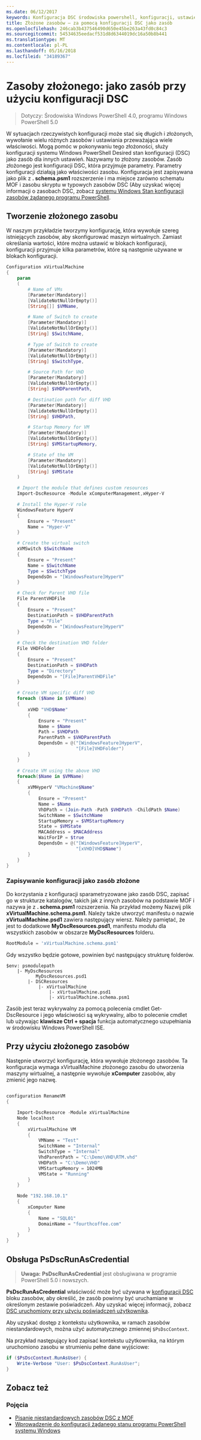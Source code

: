 ```yaml
---
ms.date: 06/12/2017
keywords: Konfiguracja DSC środowiska powershell, konfiguracji, ustawienia
title: Złożone zasobów — za pomocą konfiguracji DSC jako zasób
ms.openlocfilehash: 246cab3b437546490d650e45be263a43fd0c84c3
ms.sourcegitcommit: 54534635eedacf531d8d6344019dc16a50b8b441
ms.translationtype: MT
ms.contentlocale: pl-PL
ms.lasthandoff: 05/16/2018
ms.locfileid: "34189367"
---
```

# <a name="composite-resources-using-a-dsc-configuration-as-a-resource"></a>Zasoby złożonego: jako zasób przy użyciu konfiguracji DSC

> Dotyczy: Środowiska Windows PowerShell 4.0, programu Windows PowerShell 5.0

W sytuacjach rzeczywistych konfiguracji może stać się długich i złożonych, wywołanie wielu różnych zasobów i ustawiania przeważająca wiele właściwości. Mogą pomóc w pokonywaniu tego złożoności, służy konfiguracji systemu Windows PowerShell Desired stan konfiguracji (DSC) jako zasób dla innych ustawień. Nazywamy to złożony zasobów. Zasób złożonego jest konfiguracji DSC, która przyjmuje parametry. Parametry konfiguracji działają jako właściwości zasobu. Konfiguracja jest zapisywana jako plik z **. schema.psm1** rozszerzenie i ma miejsce zarówno schematu MOF i zasobu skryptu w typowych zasobów DSC (Aby uzyskać więcej informacji o zasobach DSC, zobacz [systemu Windows Stan konfiguracji zasobów żądanego programu PowerShell](resources.md).

## <a name="creating-the-composite-resource"></a>Tworzenie złożonego zasobu

W naszym przykładzie tworzymy konfigurację, która wywołuje szereg istniejących zasobów, aby skonfigurować maszyn wirtualnych. Zamiast określania wartości, które można ustawić w blokach konfiguracji, konfiguracji przyjmuje kilka parametrów, które są następnie używane w blokach konfiguracji.

```powershell
Configuration xVirtualMachine
{
    param
    (
        # Name of VMs
        [Parameter(Mandatory)]
        [ValidateNotNullOrEmpty()]
        [String[]] $VMName,

        # Name of Switch to create
        [Parameter(Mandatory)]
        [ValidateNotNullOrEmpty()]
        [String] $SwitchName,

        # Type of Switch to create
        [Parameter(Mandatory)]
        [ValidateNotNullOrEmpty()]
        [String] $SwitchType,

        # Source Path for VHD
        [Parameter(Mandatory)]
        [ValidateNotNullOrEmpty()]
        [String] $VHDParentPath,

        # Destination path for diff VHD
        [Parameter(Mandatory)]
        [ValidateNotNullOrEmpty()]
        [String] $VHDPath,

        # Startup Memory for VM
        [Parameter(Mandatory)]
        [ValidateNotNullOrEmpty()]
        [String] $VMStartupMemory,

        # State of the VM
        [Parameter(Mandatory)]
        [ValidateNotNullOrEmpty()]
        [String] $VMState
    )

    # Import the module that defines custom resources
    Import-DscResource -Module xComputerManagement,xHyper-V

    # Install the Hyper-V role
    WindowsFeature HyperV
    {
        Ensure = "Present"
        Name = "Hyper-V"
    }

    # Create the virtual switch
    xVMSwitch $SwitchName
    {
        Ensure = "Present"
        Name = $SwitchName
        Type = $SwitchType
        DependsOn = "[WindowsFeature]HyperV"
    }

    # Check for Parent VHD file
    File ParentVHDFile
    {
        Ensure = "Present"
        DestinationPath = $VHDParentPath
        Type = "File"
        DependsOn = "[WindowsFeature]HyperV"
    }

    # Check the destination VHD folder
    File VHDFolder
    {
        Ensure = "Present"
        DestinationPath = $VHDPath
        Type = "Directory"
        DependsOn = "[File]ParentVHDFile"
    }

    # Create VM specific diff VHD
    foreach ($Name in $VMName)
    {
        xVHD "VHD$Name"
        {
            Ensure = "Present"
            Name = $Name
            Path = $VHDPath
            ParentPath = $VHDParentPath
            DependsOn = @("[WindowsFeature]HyperV",
                          "[File]VHDFolder")
        }
    }

    # Create VM using the above VHD
    foreach($Name in $VMName)
    {
        xVMHyperV "VMachine$Name"
        {
            Ensure = "Present"
            Name = $Name
            VhDPath = (Join-Path -Path $VHDPath -ChildPath $Name)
            SwitchName = $SwitchName
            StartupMemory = $VMStartupMemory
            State = $VMState
            MACAddress = $MACAddress
            WaitForIP = $true
            DependsOn = @("[WindowsFeature]HyperV",
                          "[xVHD]VHD$Name")
        }
    }
}
```

### <a name="saving-the-configuration-as-a-composite-resource"></a>Zapisywanie konfiguracji jako zasób złożone

Do korzystania z konfiguracji sparametryzowane jako zasób DSC, zapisać go w strukturze katalogów, takich jak z innych zasobów na podstawie MOF i nazywa je z **. schema.psm1** rozszerzenia. Na przykład możemy Nazwij plik **xVirtualMachine.schema.psm1**. Należy także utworzyć manifestu o nazwie **xVirtualMachine.psd1** zawiera następujący wiersz. Należy pamiętać, że jest to dodatkowe **MyDscResources.psd1**, manifestu modułu dla wszystkich zasobów w obszarze **MyDscResources** folderu.

```powershell
RootModule = 'xVirtualMachine.schema.psm1'
```

Gdy wszystko będzie gotowe, powinien być następujący strukturę folderów.

```
$env: psmodulepath
    |- MyDscResources
           MyDscResources.psd1
        |- DSCResources
            |- xVirtualMachine
                |- xVirtualMachine.psd1
                |- xVirtualMachine.schema.psm1
```

Zasób jest teraz wykrywalny za pomocą polecenia cmdlet Get-DscResource i jego właściwości są wykrywalny, albo to polecenie cmdlet lub używając **klawisze Ctrl + spacja** funkcja automatycznego uzupełniania w środowisku Windows PowerShell ISE.

## <a name="using-the-composite-resource"></a>Przy użyciu złożonego zasobów

Następnie utworzyć konfigurację, która wywołuje złożonego zasobów. Ta konfiguracja wymaga xVirtualMachine złożonego zasobu do utworzenia maszyny wirtualnej, a następnie wywołuje **xComputer** zasobów, aby zmienić jego nazwę.

```powershell

configuration RenameVM
{

    Import-DscResource -Module xVirtualMachine
    Node localhost
    {
        xVirtualMachine VM
        {
            VMName = "Test"
            SwitchName = "Internal"
            SwitchType = "Internal"
            VhdParentPath = "C:\Demo\VHD\RTM.vhd"
            VHDPath = "C:\Demo\VHD"
            VMStartupMemory = 1024MB
            VMState = "Running"
        }
    }

    Node "192.168.10.1"
    {
        xComputer Name
        {
            Name = "SQL01"
            DomainName = "fourthcoffee.com"
        }
    }
}
```

## <a name="supporting-psdscrunascredential"></a>Obsługa PsDscRunAsCredential

>**Uwaga:** **PsDscRunAsCredential** jest obsługiwana w programie PowerShell 5.0 i nowszych.

**PsDscRunAsCredential** właściwość może być używana w [konfiguracji DSC](configurations.md) bloku zasobów, aby określić, że zasób powinny być uruchamiane w określonym zestawie poświadczeń.
Aby uzyskać więcej informacji, zobacz [DSC uruchomiony przy użyciu poświadczeń użytkownika](runAsUser.md).

Aby uzyskać dostęp z kontekstu użytkownika, w ramach zasobów niestandardowych, można użyć automatycznego zmiennej `$PsDscContext`.

Na przykład następujący kod zapisać kontekstu użytkownika, na którym uruchomiono zasobu w strumieniu pełne dane wyjściowe:

```powershell
if ($PsDscContext.RunAsUser) {
    Write-Verbose "User: $PsDscContext.RunAsUser";
}
```

## <a name="see-also"></a>Zobacz też
### <a name="concepts"></a>Pojęcia
* [Pisanie niestandardowych zasobów DSC z MOF](authoringResourceMOF.md)
* [Wprowadzenie do konfiguracji żądanego stanu programu PowerShell systemu Windows](overview.md)
